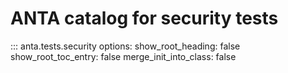 # ANTA catalog for security tests

::: anta.tests.security
    options:
      show_root_heading: false
      show_root_toc_entry: false
      merge_init_into_class: false
